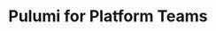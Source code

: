 ---
title: "Pulumi for Platform Teams"
layout: internal-developer-platforms

meta_title: "Self-Service Developer Platforms with Pulumi"
meta_desc: Pulumi for Platform Teams! Accelerate productivity, enforce compliance, and maintain visibility with our internal developer platform-in-a-box.
meta_image: /images/product/platform-teams-meta.png

aliases:

challenges:
    items:
        - number: 1
          title: Developer speed
          description: Remove productivity obstacles like configuring cloud architectures, provisioning bottlenecks, and testing and deployment.
        - number: 2
          title: Security and compliance
          description: Set up guardrails that enforce compliance and standards while maintaining visibility over what’s being deployed and how.
        - number: 3
          title: Balancing agility and guardrails
          description: Accomplishing both speed and compliance with limited resources and without stifling developers’ autonomy and flow.

case_studies:
    title: Case Studies
    items:
        - company: Atlassian
          image: atlassian
          link: /case-studies/atlassian
          quote: |
            Atlassian Bitbucket reduced developers’ time spent on maintenance by 50% with a self-service platform built with Pulumi.

        - company: Washington Trust Bank
          image: washington-trust
          link: /blog/how-a-bank-modernized-its-software-engineering-with-infrastructure-as-code-automation/
          quote: |
            Washington Trust Bank maintains compliant and secure infrastructure deployments with policy packs and policy enforcement.

        - company: Mercedes-Benz
          image: mercedes-benz
          link: /case-studies/mercedes-benz/
          quote: |
            Mercedes-Benz enabled developers to provision Azure Kubernetes environments with a self-service platform built with Pulumi.

control:
    items:
        - title: Pulumi IaC
          description: Utilize open-source IaC in TypeScript/JavaScript, Python, Go, C#, Java, and YAML. Build and distribute reusable infrastructure components for 150+ cloud & SaaS providers, supporting modern and cloud-native architectures.
        - title: Pulumi Developer Portal
          description: Distribute standard private templates through an out-of-the-box Service Catalog experience, which developers can browse and deploy from using the Pulumi Cloud console. API integration with your VCS, Pulumi Deployments, CI/CD, and more.
        - title: Backstage Plugin
          description: Enable developers to browse, deploy, and monitor Pulumi infrastructure deployments from an existing Backstage portal. Use the plugin to integrate Backstage with Pulumi Developer Portal, where your private infrastructure templates are hosted.

integration:
    items:
        - title: Pulumi Deployments
          description: Centrally orchestrate automated deployment workflows with `git push to deploy`, UI triggers, and API. Advanced capabilities like ephemeral environments and extensibility for drift detection, TTL, blue/green, and more. Integrate with CI/CD, VCS, and more using the API. SaaS or self-hosted runners available.
        - title: Pulumi Automation API
          description: Build custom deployment and CI/CD workflows that integrate with Pulumi Developer Portal and custom portals or CLIs. Automation API is a programmatic interface for Pulumi CLI, allowing you to embed infrastructure automation into application code that runs on your servers.

security:
    items:
        - title: Pulumi Crossguard
          description: Enforce policies across your organization. Utilize compliance-ready policies for any cloud to enhance compliance and use compliance remediation to automate tasks like auto-tagging, removing Internet access, and enabling storage encryption.
        - title: Pulumi Cloud
          description: Maintain control and tracking over deployed infrastructure, with complete history of updates and audit logs easily viewable from a console. Enhance security with RBAC, identity provider integrations, SSO, and more.
        - title: Pulumi ESC
          description: Centrally store and manage secrets and configuration from different providers. It provides a unified, secure location for all your configuration while managing developer access centrally.
---